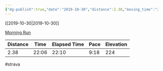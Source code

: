 ```yaml
---
{"dg-publish":true,"date":"2019-10-30","distance":2.38,"moving_time":"22:06","elapsed_time":"22:10","pace":"9:18","total_elevation_gain":224,"url":"https://www.strava.com/activities/2829696762","permalink":"/01-personal/strava/2019-10-30-morning-run/","dgPassFrontmatter":true}
---
```



[[2019-10-30\|2019-10-30]]

[Morning Run](https://www.strava.com/activities/2829696762)

| Distance | Time  | Elapsed Time | Pace | Elevation |
| -------- | ----- | ------------ | ---- | --------- |
| 2.38     | 22:06 | 22:10        | 9:18 | 224       |




#strava
